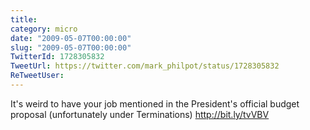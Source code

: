 ```yaml
---
title: 
category: micro
date: "2009-05-07T00:00:00"
slug: "2009-05-07T00:00:00"
TwitterId: 1728305832
TweetUrl: https://twitter.com/mark_philpot/status/1728305832
ReTweetUser: 
---
```


It's weird to have your job mentioned in the President's official budget proposal (unfortunately under Terminations) http://bit.ly/tvVBV
